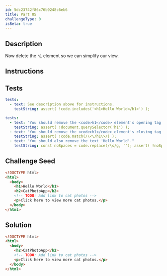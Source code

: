 ```yaml
---
id: 5dc23742f86c76b9248c6eb6
title: Part 05
challengeType: 0
isBeta: true
---
```


## Description
<section id='description'>

Now delete the `h1` element so we can simplify our view.

</section>

## Instructions
<section id='instructions'>

</section>

## Tests
<section id='tests'>

```yml
tests:
  - text: See description above for instructions.
    testString: assert( !code.includes('<h1>Hello World</h1>') );

```

```yml
tests:
  - text: "You should remove the <code>h1</code> element's opening tag. Opening tags have this syntax: <code>&lt;elementName&gt;</code>."
    testString: assert( !document.querySelector('h1') );
  - text: "You should remove the <code>h1</code> element's closing tag. Closing tags have a <code>/</code> just after the <code>&lt;</code> character."
    testString: assert( !code.match(/\<\/h1\>/) );
  - text: "You should also remove the text 'Hello World'."
    testString: const noSpaces = code.replace(/\s/g, ''); assert( !noSpaces.toLowerCase().includes('helloworld') );

```

</section>

## Challenge Seed
<section id='challengeSeed'>

<div id='html-seed'>

```html
<!DOCTYPE html>
<html>
  <body>
    <h1>Hello World</h1>
    <h2>CatPhotoApp</h2>
    <!-- TODO: Add link to cat photos -->
    <p>Click here to view more cat photos.</p>
  </body>
</html>
```

</div>
</section>

## Solution
<section id='solution'>

```html
<!DOCTYPE html>
<html>
  <body>
    <h2>CatPhotoApp</h2>
    <!-- TODO: Add link to cat photos -->
    <p>Click here to view more cat photos.</p>
  </body>
</html>
```

</section>
